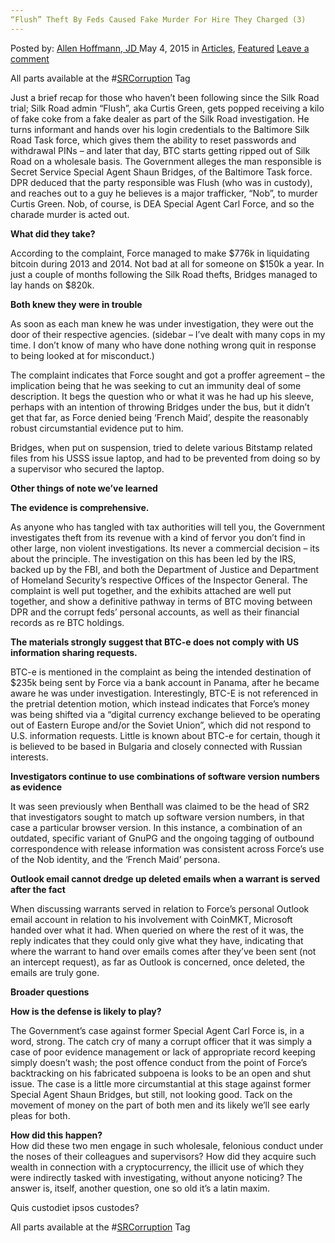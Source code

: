 ```yaml
---
“Flush” Theft By Feds Caused Fake Murder For Hire They Charged (3)
---
```

<article class="post-listing post-9894 post type-post status-publish format-standard has-post-thumbnail hentry category-deepdot-news tag-srcorruption">
    <div class="post-inner">
    <p class="post-meta">
    <span>Posted by: <a href="https://www.deepdotweb.com/author/lionelhutz/" title="">Allen Hoffmann, JD </a></span>
    <span>May 4, 2015</span>
    <span>in <a href="https://www.deepdotweb.com/category/articles/" rel="category tag">Articles</a>, <a href="https://www.deepdotweb.com/category/deepdot-news/" rel="category tag">Featured</a></span>
    <span><a href="https://www.deepdotweb.com/2015/05/04/flush-theft-by-feds-caused-fake-murder-for-hire-they-charged-3/#respond">Leave a comment</a></span>
    </p>
    <div class="clear"></div>
    <div class="entry">
    <p>All parts available at the #<a href="http://www.deepdotweb.com/tag/SRCorruption/">SRCorruption</a> Tag</p>
    <p>Just a brief recap for those who haven’t been following since the Silk Road trial; Silk Road admin “Flush”, aka Curtis Green, gets popped receiving a kilo of fake coke from a fake dealer as part of the Silk Road investigation. He turns informant and hands over his login credentials to the Baltimore Silk Road Task force, which gives them the ability to reset passwords and withdrawal PINs – and later that day, BTC starts getting ripped out of Silk Road on a wholesale basis. The Government alleges the man responsible is Secret Service Special Agent Shaun Bridges, of the Baltimore Task force. DPR deduced that the party responsible was Flush (who was in custody), and reaches out to a guy he believes is a major trafficker, “Nob”, to murder Curtis Green. Nob, of course, is DEA Special Agent Carl Force, and so the charade murder is acted out.</p>
    <p><strong>What did they take?</strong></p>
    <p>According to the complaint, Force managed to make $776k in liquidating bitcoin during 2013 and 2014. Not bad at all for someone on $150k a year. In just a couple of months following the Silk Road thefts, Bridges managed to lay hands on $820k.</p>
    <p><strong>Both knew they were in trouble</strong></p>
    <p>As soon as each man knew he was under investigation, they were out the door of their respective agencies. (sidebar &#8211; I’ve dealt with many cops in my time. I don’t know of many who have done nothing wrong quit in response to being looked at for misconduct.)</p>
    <p>The complaint indicates that Force sought and got a proffer agreement – the implication being that he was seeking to cut an immunity deal of some description. It begs the question who or what it was he had up his sleeve, perhaps with an intention of throwing Bridges under the bus, but it didn’t get that far, as Force denied being ‘French Maid’, despite the reasonably robust circumstantial evidence put to him.</p>
    <p>Bridges, when put on suspension, tried to delete various Bitstamp related files from his USSS issue laptop, and had to be prevented from doing so by a supervisor who secured the laptop.</p>
    <p><strong>Other things of note we’ve learned</strong></p>
    <p><strong>The evidence is comprehensive.</strong></p>
    <p>As anyone who has tangled with tax authorities will tell you, the Government investigates theft from its revenue with a kind of fervor you don’t find in other large, non violent investigations. Its never a commercial decision – its about the principle. The investigation on this has been led by the IRS, backed up by the FBI, and both the Department of Justice and Department of Homeland Security’s respective Offices of the Inspector General. The complaint is well put together, and the exhibits attached are well put together, and show a definitive pathway in terms of BTC moving between DPR and the corrupt feds’ personal accounts, as well as their financial records as re BTC holdings.</p>
    <p><strong>The materials strongly suggest that BTC-e does not comply with US information sharing requests.</strong></p>
    <p>BTC-e is mentioned in the complaint as being the intended destination of $235k being sent by Force via a bank account in Panama, after he became aware he was under investigation. Interestingly, BTC-E is not referenced in the pretrial detention motion, which instead indicates that Force’s money was being shifted via a “digital currency exchange believed to be operating out of Eastern Europe and/or the Soviet Union”, which did not respond to U.S. information requests. Little is known about BTC-e for certain, though it is believed to be based in Bulgaria and closely connected with Russian interests.</p>
    <p><strong>Investigators continue to use combinations of software version numbers as evidence</strong></p>
    <p>It was seen previously when Benthall was claimed to be the head of SR2 that investigators sought to match up software version numbers, in that case a particular browser version. In this instance, a combination of an outdated, specific variant of GnuPG and the ongoing tagging of outbound correspondence with release information was consistent across Force’s use of the Nob identity, and the ‘French Maid’ persona.</p>
    <p><strong>Outlook email cannot dredge up deleted emails when a warrant is served after the fact</strong></p>
    <p>When discussing warrants served in relation to Force’s personal Outlook email account in relation to his involvement with CoinMKT, Microsoft handed over what it had. When queried on where the rest of it was, the reply indicates that they could only give what they have, indicating that where the warrant to hand over emails comes after they’ve been sent (not an intercept request), as far as Outlook is concerned, once deleted, the emails are truly gone.</p>
    <p><strong>Broader questions</strong></p>
    <p><strong>How is the defense is likely to play?</strong></p>
    <p>The Government’s case against former Special Agent Carl Force is, in a word, strong. The catch cry of many a corrupt officer that it was simply a case of poor evidence management or lack of appropriate record keeping simply doesn’t wash; the post offence conduct from the point of Force’s backtracking on his fabricated subpoena is looks to be an open and shut issue. The case is a little more circumstantial at this stage against former Special Agent Shaun Bridges, but still, not looking good. Tack on the movement of money on the part of both men and its likely we’ll see early pleas for both.</p>
    <p><strong>How did this happen?</strong><br/>
    How did these two men engage in such wholesale, felonious conduct under the noses of their colleagues and supervisors? How did they acquire such wealth in connection with a cryptocurrency, the illicit use of which they were indirectly tasked with investigating, without anyone noticing? The answer is, itself, another question, one so old it’s a latin maxim.</p>
    <p>Quis custodiet ipsos custodes?</p>
    <p>All parts available at the #<a href="http://www.deepdotweb.com/tag/SRCorruption/">SRCorruption</a> Tag</p>
    </div>
    <span style="display:none"><a href="https://www.deepdotweb.com/tag/srcorruption/" rel="tag">SRCorruption</a></span> <span style="display:none" class="updated">2015-05-04</span>
    <div style="display:none" class="vcard author" itemprop="author" itemscope itemtype="http://schema.org/Person"><strong class="fn" itemprop="name"><a href="https://www.deepdotweb.com/author/lionelhutz/" title="Posts by Allen Hoffmann, JD" rel="author">Allen Hoffmann, JD</a></strong></div>
    </div>
</article>

